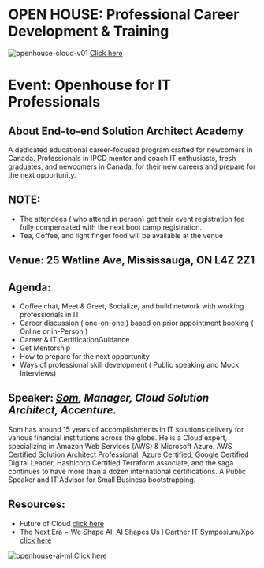 # OPEN HOUSE: Professional Career Development & Training

![openhouse-cloud-v01](https://github.com/e2eSolutionArchitect/academy/assets/62712515/e38b5e4e-e0ae-4c33-b2de-a8732ae06be0)
[Click here](https://e2esolutionarchitect.eventbrite.ca/)

# Event: Openhouse for IT Professionals

## About End-to-end Solution Architect Academy
A dedicated educational career-focused program crafted for newcomers in Canada. Professionals in IPCD mentor and coach IT enthusiasts, fresh graduates, and newcomers in Canada, for their new careers and prepare for the next opportunity. 

## NOTE: 
- The attendees ( who attend in person) get their event registration fee fully compensated with the next boot camp registration.
- Tea, Coffee, and light finger food will be available at the venue

## Venue: 25 Watline Ave, Mississauga, ON L4Z 2Z1

## Agenda:
- Coffee chat, Meet & Greet, Socialize, and build network with working professionals in IT
- Career discussion ( one-on-one ) based on prior appointment booking ( Online or in-Person )
- Career & IT CertificationGuidance
- Get Mentorship
- How to prepare for the next opportunity
- Ways of professional skill development ( Public speaking and Mock Interviews) 

## Speaker: ***[Som](https://www.linkedin.com/in/bhattacharjeesn), Manager, Cloud Solution Architect, Accenture.*** 
Som has around 15 years of accomplishments in IT solutions delivery for various financial institutions across the globe. He is a Cloud expert, specializing in Amazon Web Services (AWS) & Microsoft Azure. AWS Certified Solution Architect Professional, Azure Certified, Google Certified Digital Leader, Hashicorp Certified Terraform associate, and the saga continues to have more than a dozen international certifications. A Public Speaker and IT Advisor for Small Business bootstrapping.  

## Resources:
- Future of Cloud [click here](https://www.youtube.com/watch?v=Aqu9KUlVwaw)
- The Next Era − We Shape AI, AI Shapes Us l Gartner IT Symposium/Xpo [click here](https://www.youtube.com/watch?v=0s7Jw9xkSYQ)

![openhouse-ai-ml](https://github.com/e2eSolutionArchitect/academy/assets/62712515/4e12fe5c-6403-4f58-a978-5c0cfa6ccc9d)
[Click here](https://e2esolutionarchitect.eventbrite.ca/)

